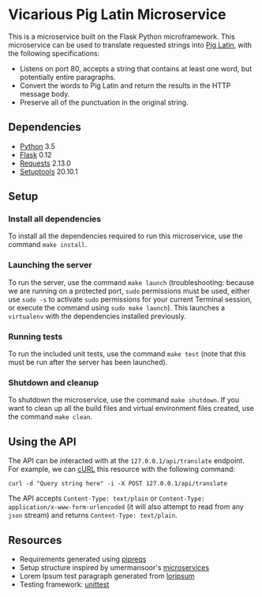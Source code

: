 # Vicarious Pig Latin Microservice
This is a microservice built on the Flask Python microframework. This microservice can be used to translate requested strings into [Pig Latin](https://en.wikipedia.org/wiki/Pig_Latin), with the following specifications:
  - Listens on port 80, accepts a string that contains at least one word, but potentially entire paragraphs.
  - Convert the words to Pig Latin and return the results in the HTTP message body.
  - Preserve all of the punctuation in the original string.

## Dependencies
- [Python](https://www.python.org/) 3.5
- [Flask](http://flask.pocoo.org/) 0.12
- [Requests](http://docs.python-requests.org/en/master/) 2.13.0
- [Setuptools](https://pypi.python.org/pypi/setuptools) 20.10.1

## Setup

### Install all dependencies
To install all the dependencies required to run this microservice, use the command `make install`.

### Launching the server
To run the server, use the command `make launch` (troubleshooting: because we are running on a protected port, `sudo` permissions must be used, either use `sudo -s` to activate `sudo` permissions for your current Terminal session, or execute the command using `sudo make launch`). This launches a `virtualenv` with the dependencies installed previously.

### Running tests
To run the included unit tests, use the command `make test` (note that this must be run after the server has been launched).

### Shutdown and cleanup
To shutdown the microservice, use the command `make shutdown`. If you want to clean up all the build files and virtual environment files created, use the command `make clean`.

## Using the API
The API can be interacted with at the `127.0.0.1/api/translate` endpoint. For example, we can [cURL](https://curl.haxx.se/) this resource with the following command:

`curl -d "Query string here" -i -X POST 127.0.0.1/api/translate`

The API accepts `Content-Type: text/plain` or `Content-Type: application/x-www-form-urlencoded` (it will also attempt to read from any `json` stream) and returns `Content-Type: text/plain`.

## Resources
- Requirements generated using [pipreqs](https://github.com/bndr/pipreqs)
- Setup structure inspired by umermansoor's [microservices](https://github.com/umermansoor/microservices)
- Lorem Ipsum test paragraph generated from [loripsum](http://loripsum.net/)
- Testing framework: [unittest](https://docs.python.org/2/library/unittest.html)